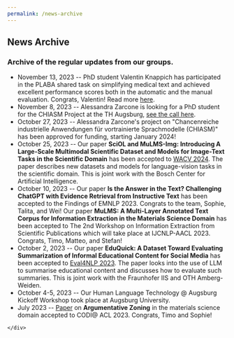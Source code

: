 ```yaml
---
permalink: /news-archive
---
```


<section id="news" class="bg-light-gray">
    <div class="container">
        <div class="row">
            <div class="col-lg-12 text-center">
                <h2 class="section-heading">News Archive</h2>
                <h3 class="section-subheading text-muted">Archive of the regular updates from our groups.</h3>
            </div>
        </div>
        <ul>
        <li>November 13, 2023 -- PhD student Valentin Knappich has participated in the PLABA shared task on simplifying medical text and achieved excellent performance scores both in the automatic and the manual evaluation. Congrats, Valentin! Read more <a href="https://arxiv.org/abs/2311.01907">here</a>.</li>
   <li>November 8, 2023 -- Alessandra Zarcone is looking for a PhD student for the CHIASM Project at the TH Augsburg, <a href="https://karriere.hs-augsburg.de/Wissenschaftlicher-Mitarbeiterin-mwd-mit-Promotionsziel-de-j786.html">see the call here</a>.</li>
   <li>October 27, 2023 -- Alessandra Zarcone's project on "Chancenreiche industrielle Anwendungen für vortrainierte Sprachmodelle (CHIASM)" has been approved for funding, starting January 2024!</li>
   <li>October 25, 2023 -- Our paper <strong>SciOL and MuLMS-Img: Introducing A Large-Scale Multimodal Scientific Dataset and Models for Image-Text Tasks in the Scientific Domain</strong> has been accepted to <a href="https://wacv2024.thecvf.com/">WACV 2024</a>. The paper describes new datasets and models for language-vision tasks in the scientific domain.
    This is joint work with the Bosch Center for Artificial Intelligence.</li>
    <li>October 10, 2023 -- Our paper <strong>Is the Answer in the Text? Challenging ChatGPT with Evidence Retrieval from Instructive Text</strong> has been accepted to the Findings of EMNLP 2023. Congrats to the team, Sophie, Talita, and Wei!
        Our paper <strong>MuLMS: A Multi-Layer Annotated Text Corpus for Information Extraction in the Materials Science Domain</strong> has been accepted to The 2nd Workshop on Information Extraction from Scientific Publications which will take place at IJCNLP-AACL 2023.
        Congrats, Timo, Matteo, and Stefan!
    <li>October 2, 2023 -- Our paper <strong>EduQuick: A Dataset Toward Evaluating Summarization of Informal Educational Content for Social Media</strong> has been accepted to <a href="https://eval4nlp.github.io/2023/index.html">Eval4NLP 2023</a>. The paper looks into the use of LLM to summarise educational content and discusses how to evaluate such summaries.
    This is joint work with the Fraunhofer IIS and OTH Amberg-Weiden.</li>
    </li>
    <li>October 4-5, 2023 -- Our Human Language Technology @ Augsburg Kickoff Workshop took place at Augsburg University.</li>
    <li>July 2023 -- <a href="https://aclanthology.org/2023.codi-1.1/">Paper</a> on <strong>Argumentative Zoning</strong>
     in the materials science domain accepted to CODI@ ACL 2023. Congrats, Timo and Sophie!</li>
</ul>

    </div>
</section>